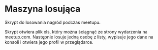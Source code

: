 # Maszyna losująca

Skrypt do losowania nagród podczas meetupu.

Skrypt otwiera plik xls, który można ściągnąć ze strony wydarzenia na meetup.com. Następnie losuje jedną osobę z listy, wypisuje jego dane na konsoli i otwiera jego profil w przeglądarce.
